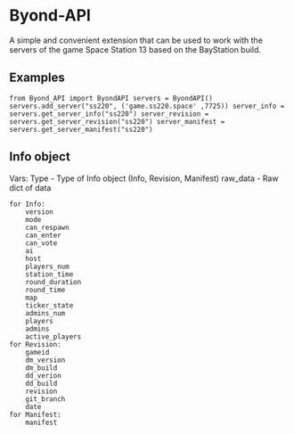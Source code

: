 # Byond-API
A simple and convenient extension that can be used to work with the servers of the game Space Station 13 based on the BayStation build.

## Examples
`
from Byond_API import ByondAPI
servers = ByondAPI()
servers.add_server("ss220", ('game.ss220.space' ,7725))
server_info = servers.get_server_info("ss220")
server_revision = servers.get_server_revision("ss220")
server_manifest = servers.get_server_manifest("ss220")
`

## Info object
Vars:
    Type - Type of Info object (Info, Revision, Manifest)
    raw_data - Raw dict of data

    for Info:
        version
        mode
        can_respawn 
        can_enter
        can_vote
        ai
        host
        players_num
        station_time
        round_duration
        round_time
        map
        ticker_state
        admins_num
        players	
        admins
        active_players
    for Revision:
        gameid
        dm_version
        dm_build
        dd_verion 
        dd_build
        revision
        git_branch
        date
    for Manifest:
        manifest